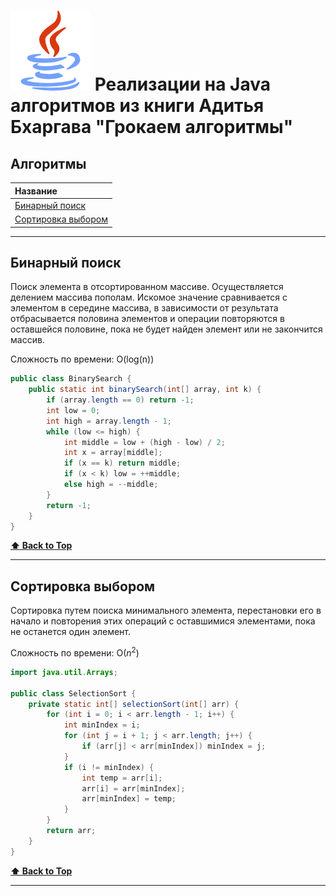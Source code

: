 # ![java](java-logo.png) Реализации на Java алгоритмов из книги Адитья Бхаргава "Грокаем алгоритмы"

## Алгоритмы

| Название                                  |
|:------------------------------------------|
| [Бинарный поиск](#бинарный-поиск)         |
| [Сортировка выбором](#сортировка-выбором) |

  
---

## Бинарный поиск

Поиск элемента в отсортированном массиве.
Осуществляется делением массива пополам.
Искомое значение сравнивается с элементом в середине массива, 
в зависимости от результата отбрасывается половина элементов 
и операции повторяются в оставшейся половине, пока не будет найден элемент 
или не закончится массив.  

Сложность по времени: O(log(n))

```java
public class BinarySearch {
    public static int binarySearch(int[] array, int k) {
        if (array.length == 0) return -1;
        int low = 0;
        int high = array.length - 1;
        while (low <= high) {
            int middle = low + (high - low) / 2;
            int x = array[middle];
            if (x == k) return middle;
            if (x < k) low = ++middle;
            else high = --middle;
        }
        return -1;
    }
}
```

**[⬆ Back to Top](#алгоритмы)**

---

## Сортировка выбором

Сортировка путем поиска минимального элемента, перестановки его в начало 
и повторения этих операций с оставшимися элементами, пока не останется один элемент.  

Сложность по времени: O($n^2$)

```java
import java.util.Arrays;

public class SelectionSort {
    private static int[] selectionSort(int[] arr) {
        for (int i = 0; i < arr.length - 1; i++) {
            int minIndex = i;
            for (int j = i + 1; j < arr.length; j++) {
                if (arr[j] < arr[minIndex]) minIndex = j;
            }
            if (i != minIndex) {
                int temp = arr[i];
                arr[i] = arr[minIndex];
                arr[minIndex] = temp;
            }
        }
        return arr;
    }
}
```

**[⬆ Back to Top](#алгоритмы)**

---

